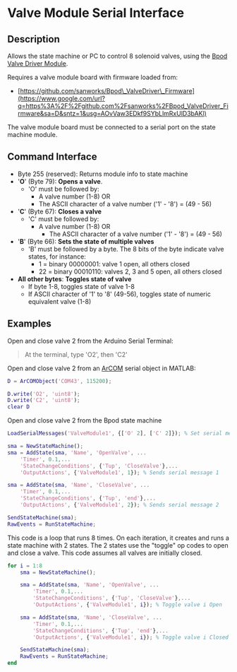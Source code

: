 # Valve Module Serial Interface


## Description

Allows the state machine or PC to control 8 solenoid valves, using the [Bpod Valve Driver Module](/site/bpoddocumentation/assembling-bpod/valve-driver-module?authuser=0).

Requires a valve module board with firmware loaded from:

- [https://github.com/sanworks/Bpod\_ValveDriver\_Firmware](https://www.google.com/url?q=https%3A%2F%2Fgithub.com%2Fsanworks%2FBpod_ValveDriver_Firmware&sa=D&sntz=1&usg=AOvVaw3EDkf9SYbLlmRxUlD3bAKl)

The valve module board must be connected to a serial port on the state machine module.

## Command Interface

- Byte 255 (reserved): Returns module info to state machine
- '**O**' (Byte 79): **Opens a valve**.
    - 'O' must be followed by:
        - A valve number (1-8) OR
        - The ASCII character of a valve number ('1' - '8') = (49 - 56)
- '**C**' (Byte 67): **Closes a valve**
    - 'C' must be followed by:
        - A valve number (1-8) OR
            - The ASCII character of a valve number ('1' - '8') = (49 - 56)
- '**B**' (Byte 66): **Sets the state of multiple valves**
    - 'B' must be followed by a byte. The 8 bits of the byte indicate valve states, for instance:
        - 1 = binary 00000001: valve 1 open, all others closed
        - 22 = binary 00010110: valves 2, 3 and 5 open, all others closed
- **All other bytes**: **Toggles state of valve**
    - If byte 1-8, toggles state of valve 1-8
    - If ASCII character of '1' to '8' (49-56), toggles state of numeric equivalent valve (1-8)

## Examples

Open and close valve 2 from the Arduino Serial Terminal:

> At the terminal, type 'O2', then 'C2'


Open and close valve 2 from an [ArCOM](http://www.google.com/url?q=http%3A%2F%2Fsites.google.com%2Fsite%2Fsanworksdocs%2Farcom&sa=D&sntz=1&usg=AOvVaw0q9tKPNJMCdKV2qsdKk90n) serial object in MATLAB:
```matlab
D = ArCOMObject('COM43', 115200);

D.write('O2', 'uint8');
D.write('C2', 'uint8');
clear D
```

Open and close valve 2 from the Bpod state machine
```matlab
LoadSerialMessages('ValveModule1', {['O' 2], ['C' 2]}); % Set serial messages 1 and 2

sma = NewStateMachine();
sma = AddState(sma, 'Name', 'OpenValve', ...
    'Timer', 0.1,...
    'StateChangeConditions', {'Tup', 'CloseValve'},...
    'OutputActions', {'ValveModule1', 1}); % Sends serial message 1

sma = AddState(sma, 'Name', 'CloseValve', ...
    'Timer', 0.1,...
    'StateChangeConditions', {'Tup', 'end'},...
    'OutputActions', {'ValveModule1', 2}); % Sends serial message 2

SendStateMachine(sma);
RawEvents = RunStateMachine;
```


This code is a loop that runs 8 times. On each iteration, it creates and runs a state machine with 2 states. The 2 states use the "toggle" op codes to open and close a valve. This code assumes all valves are initially closed.

```matlab
for i = 1:8
    sma = NewStateMachine();

    sma = AddState(sma, 'Name', 'OpenValve', ...
        'Timer', 0.1,...
        'StateChangeConditions', {'Tup', 'CloseValve'},...
        'OutputActions', {'ValveModule1', i}); % Toggle valve i Open

    sma = AddState(sma, 'Name', 'CloseValve', ...
        'Timer', 0.1,...
        'StateChangeConditions', {'Tup', 'end'},...
        'OutputActions', {'ValveModule1', i}); % Toggle valve i Closed

    SendStateMachine(sma);
    RawEvents = RunStateMachine;
end
```